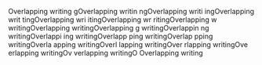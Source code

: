 Overlapping writing
gOverlapping writin
ngOverlapping writi
ingOverlapping writ
tingOverlapping wri
itingOverlapping wr
ritingOverlapping w
writingOverlapping 
 writingOverlapping
g writingOverlappin
ng writingOverlappi
ing writingOverlapp
ping writingOverlap
pping writingOverla
apping writingOverl
lapping writingOver
rlapping writingOve
erlapping writingOv
verlapping writingO
Overlapping writing